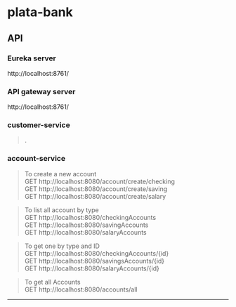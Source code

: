 # plata-bank

## API

### Eureka server
  http://localhost:8761/
  
### API gateway server
  http://localhost:8761/

### customer-service
>.
### account-service
> To create a new account<br>
  GET http://localhost:8080/account/create/checking <br>
  GET http://localhost:8080/account/create/saving <br>
  GET http://localhost:8080/account/create/salary <br>

  
  >  To list all account by type<br>
  GET http://localhost:8080/checkingAccounts<br>
  GET http://localhost:8080/savingAccounts<br>
  GET http://localhost:8080/salaryAccounts<br>
  

  > To get one by type and ID<br>
  GET http://localhost:8080/checkingAccounts/{id}<br>
  GET http://localhost:8080/savingsAccounts/{id}<br>
  GET http://localhost:8080/salaryAccounts/{id}
  
  > To get all Accounts<br>
  GET http://localhost:8080/accounts/all
  
<hr>
